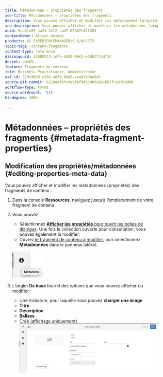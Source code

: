 ```yaml
---
title: Métadonnées – propriétés des fragments
seo-title: Métadonnées – propriétés des fragments
description: Vous pouvez afficher et modifier les métadonnées (propriétés) des fragments de contenu.
seo-description: Vous pouvez afficher et modifier les métadonnées (propriétés) des fragments de contenu.
uuid: 5cd4fe03-4a24-44f2-aad7-079d7c421353
contentOwner: Alison Heimoz
products: SG_EXPERIENCEMANAGER/6.5/ASSETS
topic-tags: content-fragments
content-type: reference
discoiquuid: 148803f3-1e7b-4d35-99c5-e0d82f3adf24
docset: aem65
feature: Fragments de contenu
role: Business Practitioner, Administrator
exl-id: 319cd6b0-c866-4838-96a5-eceb7edae9af
source-git-commit: b220adf6fa3e9faf94389b9a9416b7fca2f89d9d
workflow-type: tm+mt
source-wordcount: '115'
ht-degree: 100%

---
```


# Métadonnées – propriétés des fragments {#metadata-fragment-properties}

## Modification des propriétés/métadonnées {#editing-properties-meta-data}

Vous pouvez afficher et modifier les métadonnées (propriétés) des fragments de contenu :

1. Dans la console **Ressources**, naviguez jusqu’à l’emplacement de votre fragment de contenu.
1. Vous pouvez :

   * Sélectionnez [**Afficher les propriétés** pour ouvrir les boîtes de dialogue](/help/assets/manage-assets.md#editing-properties). Une fois la collection ouverte pour consultation, vous pouvez également la modifier.
   * Ouvrez[ le fragment de contenu à modifier](/help/assets/content-fragments/content-fragments-managing.md#opening-the-fragment-editor), puis sélectionnez **Métadonnées** dans le panneau latéral.

   ![cfm-6420-06](assets/cfm-6420-06.png)

1. L’onglet **De base** fournit des options que vous pouvez afficher ou modifier :

   * Une miniature, pour laquelle vous pouvez **charger une image**
   * **Titre**
   * **Description**
   * **Balises**
   * Créé (affichage uniquement)
   ![cfm-6420-07](assets/cfm-6420-07.png)
